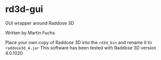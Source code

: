 # rd3d-gui
GUI wrapper around Raddose 3D 

Written by Martin Fuchs

Place your own copy of Raddose 3D into the `rd3d_bin` and rename it to `raddose3d_4.jar`
This software has been tested with Raddose 3D version 4.0.1020
